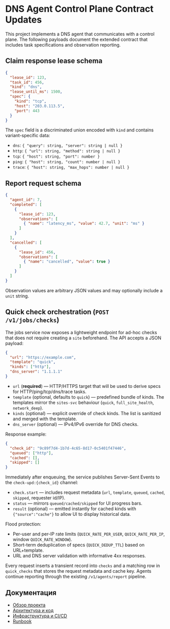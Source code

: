 # DNS Agent Control Plane Contract Updates

This project implements a DNS agent that communicates with a control plane. The
following payloads document the extended contract that includes task
specifications and observation reporting.

## Claim response lease schema

```json
{
  "lease_id": 123,
  "task_id": 456,
  "kind": "dns",
  "lease_until_ms": 1500,
  "spec": {
    "kind": "tcp",
    "host": "203.0.113.5",
    "port": 443
  }
}
```

The `spec` field is a discriminated union encoded with `kind` and contains
variant-specific data:

- `dns`: `{ "query": string, "server": string | null }`
- `http`: `{ "url": string, "method": string | null }`
- `tcp`: `{ "host": string, "port": number }`
- `ping`: `{ "host": string, "count": number | null }`
- `trace`: `{ "host": string, "max_hops": number | null }`

## Report request schema

```json
{
  "agent_id": 7,
  "completed": [
    {
      "lease_id": 123,
      "observations": [
        { "name": "latency_ms", "value": 42.7, "unit": "ms" }
      ]
    }
  ],
  "cancelled": [
    {
      "lease_id": 456,
      "observations": [
        { "name": "cancelled", "value": true }
      ]
    }
  ]
}
```

Observation values are arbitrary JSON values and may optionally include a `unit`
string.

## Quick check orchestration (`POST /v1/jobs/checks`)

The jobs service now exposes a lightweight endpoint for ad-hoc checks that does
not require creating a `site` beforehand. The API accepts a JSON payload:

```json
{
  "url": "https://example.com",
  "template": "quick",
  "kinds": ["http"],
  "dns_server": "1.1.1.1"
}
```

- `url` (**required**) — HTTP/HTTPS target that will be used to derive specs for
  HTTP/ping/tcp/dns/trace tasks.
- `template` (optional, defaults to `quick`) — predefined bundle of kinds. The
  templates mirror the `sites-svc` behaviour (`quick`, `full_site_health`,
  `network_deep`).
- `kinds` (optional) — explicit override of check kinds. The list is sanitized
  and merged with the template.
- `dns_server` (optional) — IPv4/IPv6 override for DNS checks.

Response example:

```json
{
  "check_id": "9c89f7d4-1b7d-4c65-8d17-0c5401f47446",
  "queued": ["http"],
  "cached": [],
  "skipped": []
}
```

Immediately after enqueuing, the service publishes Server-Sent Events to the
`check-upd:{check_id}` channel:

- `check.start` — includes request metadata (`url`, `template`, `queued`,
  `cached`, `skipped`, requester id/IP).
- `status` — mirrors `queued/cached/skipped` for UI progress bars.
- `result` (optional) — emitted instantly for cached kinds with
  `{"source":"cache"}` to allow UI to display historical data.

Flood protection:

- Per-user and per-IP rate limits (`QUICK_RATE_PER_USER`, `QUICK_RATE_PER_IP`,
  window `QUICK_RATE_WINDOW`).
- Short-term deduplication of specs (`QUICK_DEDUP_TTL`) based on URL+template.
- URL and DNS server validation with informative 4xx responses.

Every request inserts a transient record into `checks` and a matching row in
`quick_checks` that stores the request metadata and cache key. Agents continue
reporting through the existing `/v1/agents/report` pipeline.

## Документация
- [Обзор проекта](docs/overview.md)
- [Архитектура и код](docs/code.md)
- [Инфраструктура и CI/CD](docs/ci_cd.md)
- [Runbook](docs/runbook.md)
